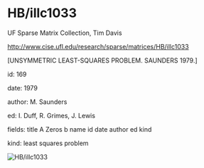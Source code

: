 # HB/illc1033

 UF Sparse Matrix Collection, Tim Davis

 http://www.cise.ufl.edu/research/sparse/matrices/HB/illc1033

 [UNSYMMETRIC LEAST-SQUARES PROBLEM.                  SAUNDERS 1979.]

 id: 169

 date: 1979

 author: M. Saunders

 ed: I. Duff, R. Grimes, J. Lewis

 fields: title A Zeros b name id date author ed kind

 kind: least squares problem

![HB/illc1033](http://www2.research.att.com/~yifanhu/GALLERY/GRAPHS/GIF_SMALL/HB@illc1033.gif)